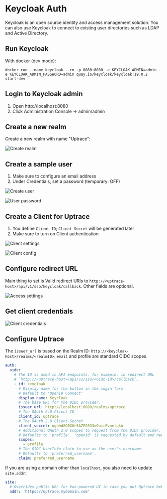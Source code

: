 # Keycloak Auth

Keycloak is an open source identity and access management solution. You can also use Keycloak to
connect to existing user directories such as LDAP and Active Directory.

## Run Keycloak

With docker (dev mode):

```shell
docker run --name keycloak --rm -p 8080:8080 -e KEYCLOAK_ADMIN=admin -e KEYCLOAK_ADMIN_PASSWORD=admin quay.io/keycloak/keycloak:19.0.2 start-dev
```

## Login to Keycloak admin

1. Open http://localhost:8080
2. Click Administration Console -> admin/admin

## Create a new realm

Create a new realm with name "Uptrace":

![Create realm](/keycloak/create-realm.png)

## Create a sample user

1. Make sure to configure an email address
2. Under Credentials, set a password (temporary: OFF)

![Create user](/keycloak/create-user.png)

![User password](/keycloak/user-password.png)

## Create a Client for Uptrace

1. You define `Client ID`; `Client Secret` will be generated later
2. Make sure to turn on Client authentication

![Client settings](/keycloak/client-settings.png)

![Client config](/keycloak/client-config.png)

## Configure redirect URL

Main thing to set is Valid redirect URIs to `http://<uptrace-host>/api/v1/sso/keycloak/callback`.
Other fields are optional.

![Access settings](/keycloak/access-settings.png)

## Get client credentials

![Client credentials](/keycloak/client-credentials.png)

## Configure Uptrace

The `issuer_url` is based on the Realm ID: `http://<keycloak-host>/realms/<realmID>`. `email` and
profile are standard OIDC scopes.

```yaml
auth:
  oidc:
    # The ID is used in API endpoints, for example, in redirect URL
    # `http://<uptrace-host>/api/v1/sso/<oidc-id>/callback`.
    - id: keycloak
      # Display name for the button in the login form.
      # Default to 'OpenID Connect'
      display_name: Keycloak
      # The base URL for the OIDC provider.
      issuer_url: http://localhost:8080/realms/uptrace
      # The OAuth 2.0 Client ID
      client_id: uptrace
      # The OAuth 2.0 Client Secret
      client_secret: ogbhd8Q0X0e5AZFGSG3m9oirPvnetqkA
      # Additional OAuth 2.0 scopes to request from the OIDC provider.
      # Defaults to 'profile'. 'openid' is requested by default and need not be specified.
      scopes:
        - profile
      # The OIDC UserInfo claim to use as the user's username.
      # Defaults to 'preferred_username'.
      claim: preferred_username
```

If you are using a domain other than `localhost`, you also need to update `site.addr`:

```yaml
site:
  # Overrides public URL for Vue-powered UI in case you put Uptrace behind a proxy.
  addr: 'https://uptrace.mydomain.com'
```
